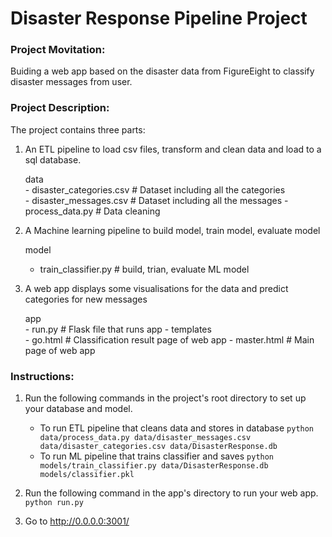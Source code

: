# Disaster Response Pipeline Project
### Project Movitation:
Buiding a web app based on the disaster data from FigureEight to classify disaster messages from user. 
### Project Description:
The project contains three parts:
1. An ETL pipeline to load csv files, transform and clean data and load to a sql database.
   
     data                   
        - disaster_categories.csv          # Dataset including all the categories  
        - disaster_messages.csv            # Dataset including all the messages
        - process_data.py                  # Data cleaning
       
       
2. A Machine learning pipeline to build model, train model, evaluate model   
    
      model
      - train_classifier.py              #  build, trian, evaluate ML model       
   
3. A web app displays some visualisations for the data and predict categories for new messages    
            
      app     
        - run.py                           # Flask file that runs app
        - templates   
            - go.html                      # Classification result page of web app
            - master.html                  # Main page of web app  
            
           
### Instructions:
1. Run the following commands in the project's root directory to set up your database and model.

    - To run ETL pipeline that cleans data and stores in database
        `python data/process_data.py data/disaster_messages.csv data/disaster_categories.csv data/DisasterResponse.db`
    - To run ML pipeline that trains classifier and saves
        `python models/train_classifier.py data/DisasterResponse.db models/classifier.pkl`

2. Run the following command in the app's directory to run your web app.
    `python run.py`

3. Go to http://0.0.0.0:3001/
